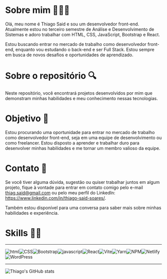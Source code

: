 # Sobre mim 👨🏾‍💻
Olá, meu nome é Thiago Said e sou um desenvolvedor front-end. Atualmente estou no terceiro semestre de Análise e Desenvolvimento de Sistemas e adoro trabalhar com HTML, CSS, JavaScript, Bootstrap e React. 

Estou buscando entrar no mercado de trabalho como desenvolvedor front-end, enquanto vou estudando o back-end e ser Full Stack. 
Estou sempre em busca de novos desafios e oportunidades de aprendizado.

# Sobre o repositório 🔍
Neste repositório, você encontrará projetos desenvolvidos por mim que demonstram minhas habilidades e meu conhecimento nessas tecnologias.

# Objetivo 🎯
Estou procurando uma oportunidade para entrar no mercado de trabalho como desenvolvedor front-end, seja em uma equipe de desenvolvimento ou como freelancer. Estou disposto a aprender e trabalhar duro para desenvolver minhas habilidades e me tornar um membro valioso da equipe.

# Contato 📡
Se você tiver alguma dúvida, sugestão ou quiser trabalhar juntos em algum projeto, fique à vontade para entrar em contato comigo pelo e-mail thiag.said@gmail.com ou pelo meu perfil do LinkedIn: https://www.linkedin.com/in/thiago-said-soares/. 

Também estou disponível para uma conversa para saber mais sobre minhas habilidades e experiência.


# Skills 🐱‍👤
---
![html](https://img.shields.io/badge/HTML5-E34F26?style=for-the-badge&logo=html5&logoColor=white)![CSS](https://img.shields.io/badge/CSS3-1572B6?style=for-the-badge&logo=css3&logoColor=white)![Bootstrap](https://img.shields.io/badge/bootstrap-%23563D7C.svg?style=for-the-badge&logo=bootstrap&logoColor=white)![javascript](https://img.shields.io/badge/JavaScript-323330?style=for-the-badge&logo=javascript&logoColor=F7DF1E)![React](https://img.shields.io/badge/React-20232A?style=for-the-badge&logo=react&logoColor=61DAFB)![Vite](https://img.shields.io/badge/vite-%23646CFF.svg?style=for-the-badge&logo=vite&logoColor=white)![Yarn](https://img.shields.io/badge/yarn-%232C8EBB.svg?style=for-the-badge&logo=yarn&logoColor=white)![NPM](https://img.shields.io/badge/NPM-%23000000.svg?style=for-the-badge&logo=npm&logoColor=white)![Netlify](https://img.shields.io/badge/netlify-%23000000.svg?style=for-the-badge&logo=netlify&logoColor=#00C7B7)![WordPress](https://img.shields.io/badge/WordPress-%23117AC9.svg?style=for-the-badge&logo=WordPress&logoColor=white)

---

![Thiago's GitHub stats](https://github-readme-stats.vercel.app/api?username=thiagosaidm&show_icons=true&theme=transparent)
